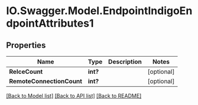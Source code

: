 # IO.Swagger.Model.EndpointIndigoEndpointAttributes1
## Properties

Name | Type | Description | Notes
------------ | ------------- | ------------- | -------------
**ReIceCount** | **int?** |  | [optional] 
**RemoteConnectionCount** | **int?** |  | [optional] 

[[Back to Model list]](../README.md#documentation-for-models) [[Back to API list]](../README.md#documentation-for-api-endpoints) [[Back to README]](../README.md)

